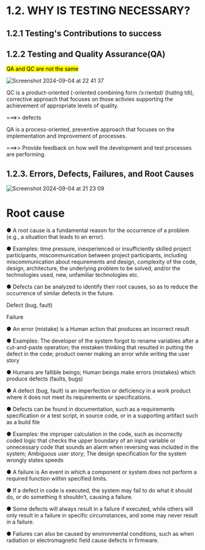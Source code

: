 # 1.2. WHY IS TESTING NECESSARY?

## 1.2.1 Testing's Contributions to success

## 1.2.2 Testing and Quality Assurance(QA)

<mark>QA and QC are not the same</mark>

![Screenshot 2024-09-04 at 22 41 37](https://github.com/user-attachments/assets/bde8477b-5be9-49cb-9e7c-28c23188a964)


QC is a product-oriented (-oriented combining form /ɔːrientɪd/ (hướng tới), corrective approach that focuses on those activies supporting the achievement of appropriate levels of quality.

===>> defects

QA is a process-oriented, preventive approach that focuses on the implementation and improvement of processes.

===>> Provide feedback on how well the development and test processes are performing.

## 1.2.3. Errors, Defects, Failures, and Root Causes


![Screenshot 2024-09-04 at 21 23 09](https://github.com/user-attachments/assets/9f899b6a-b596-4b86-bfb9-95b77378dc9f)

# Root cause

● A root cause is a fundamental reason for the occurrence of a problem (e.g., a situation that leads to an error).

● Examples: time pressure, inexperienced or insufficiently skilled project participants, miscommunication between project participants, including
miscommunication about requirements and design, complexity of the code, design, architecture, the underlying problem to be solved, and/or the
technologies used, new, unfamiliar technologies etc.

● Defects can be analyzed to identify their root causes, so as to reduce the occurrence of similar defects in the future.

Defect (bug, fault)

Failure

● An error (mistake) is a Human action that produces an incorrect result

● Examples: The developer of the system forgot to rename variables after a cut-and-paste operation; the mistaken thinking that resulted in putting the
defect in the code; product owner making an error while writing the user story

● Humans are fallible beings; Human beings make errors (mistakes) which produce defects (faults, bugs)

● A defect (bug, fault) is an imperfection or deficiency in a work product where it does not meet its requirements or specifications.

● Defects can be found in documentation, such as a requirements specification or a test script, in source code, or in a supporting artifact such as a build
file

● Examples: the improper calculation in the code, such as incorrectly coded logic that checks the upper boundary of an input variable or unnecessary
code that sounds an alarm when reversing was included in the system; Ambiguous user story; The design specification for the system wrongly states
speeds

● A failure is An event in which a component or system does not perform a required function within specified limits.

● If a defect in code is executed, the system may fail to do what it should do, or do something it shouldn’t, causing a failure.

● Some defects will always result in a failure if executed, while others will only result in a failure in specific circumstances, and some may never result
in a failure.

● Failures can also be caused by environmental conditions, such as when radiation or electromagnetic field cause defects in firmware.
